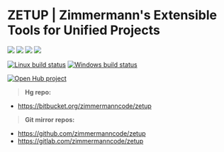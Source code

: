 

# ZETUP |  Zimmermann's Extensible Tools for Unified Projects



[![](http://www.gnu.org/graphics/lgplv3-88x31.png)](
  https://gnu.org/licenses/lgpl.html)
[![](https://img.shields.io/pypi/pyversions/zetup?label=Python)](
  https://python.org)
[![](https://img.shields.io/pypi/v/zetup?label=PyPI)](
  https://pypi.python.org/pypi/zetup)
[![](https://img.shields.io/pypi/dd/zetup?label=Downloads)](
  https://pypi.python.org/pypi/zetup)



[![Linux build status](
  https://img.shields.io/travis/zimmermanncode/zetup/master?label=Linux%20build)](
  https://travis-ci.org/zimmermanncode/zetup)
[![Windows build status](
  https://img.shields.io/appveyor/ci/zimmermanncode/zetup/master?label=Windows%20build)](
  https://ci.appveyor.com/project/zimmermanncode/zetup)



[![Open Hub project](
  http://www.openhub.net/p/python-zetup/widgets/project_thin_badge.gif)](
  https://www.openhub.net/p/python-zetup)



> **Hg repo:**

* https://bitbucket.org/zimmermanncode/zetup

> **Git mirror repos:**

* https://github.com/zimmermanncode/zetup
* https://gitlab.com/zimmermanncode/zetup


